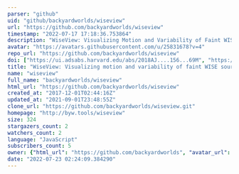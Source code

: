 ```yaml
---
parser: "github"
uid: "github/backyardworlds/wiseview"
url: "https://github.com/backyardworlds/wiseview"
timestamp: "2022-07-17 17:18:36.753864"
description: "WiseView: Visualizing Motion and Variability of Faint WISE Sources"
avatar: "https://avatars.githubusercontent.com/u/25831678?v=4"
repo_url: "https://github.com/backyardworlds/wiseview"
doi: ["https://ui.adsabs.harvard.edu/abs/2018AJ....156...69M", "https://ui.adsabs.harvard.edu/abs/2018ascl.soft06004C/abstract"]
title: "WiseView: Visualizing motion and variability of faint WISE sources"
name: "wiseview"
full_name: "backyardworlds/wiseview"
html_url: "https://github.com/backyardworlds/wiseview"
created_at: "2017-12-01T02:44:16Z"
updated_at: "2021-09-01T23:48:55Z"
clone_url: "https://github.com/backyardworlds/wiseview.git"
homepage: "http://byw.tools/wiseview"
size: 324
stargazers_count: 2
watchers_count: 2
language: "JavaScript"
subscribers_count: 5
owner: {"html_url": "https://github.com/backyardworlds", "avatar_url": "https://avatars.githubusercontent.com/u/25831678?v=4", "login": "backyardworlds", "type": "Organization"}
date: "2022-07-23 02:24:09.384290"
---
```

